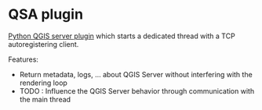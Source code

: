 # QSA plugin

[Python QGIS server plugin](https://docs.qgis.org/3.34/en/docs/server_manual/plugins.html)
which starts a dedicated thread with a TCP autoregistering client.

Features:

* Return metadata, logs, ... about QGIS Server without interfering with the rendering loop
* TODO : Influence the QGIS Server behavior through communication with the main thread
